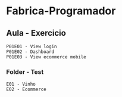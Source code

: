 # Fabrica-Programador
## Aula - Exercicio 
    P01E01 - View login
    P01E02 - Dashboard
    P01E03 - View ecommerce mobile


### Folder - Test
    E01 - Vinho
    E02 - Ecommerce
    